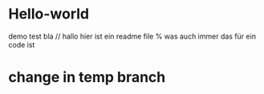# Hello-world
demo test bla
// hallo hier ist ein readme file
% was auch immer das für ein code ist
# change in temp branch

